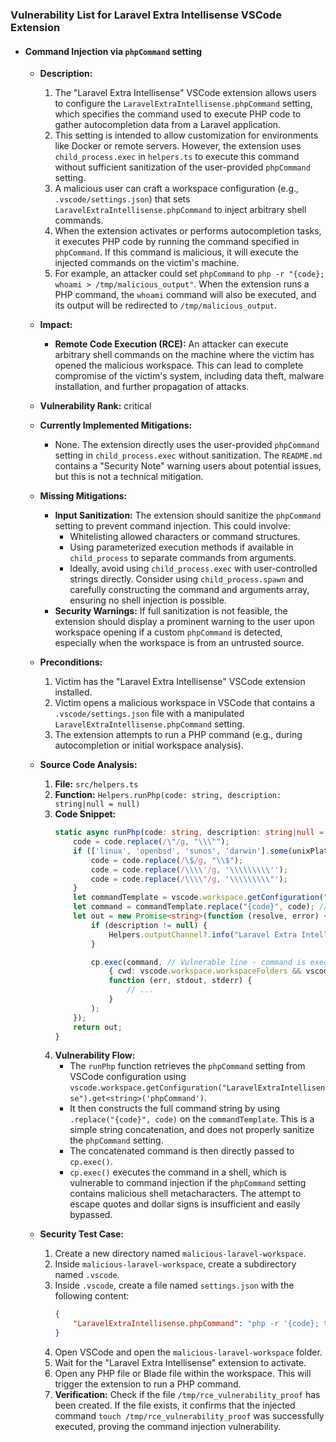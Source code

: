 ### Vulnerability List for Laravel Extra Intellisense VSCode Extension

*   #### Command Injection via `phpCommand` setting

    *   **Description:**
        1.  The "Laravel Extra Intellisense" VSCode extension allows users to configure the `LaravelExtraIntellisense.phpCommand` setting, which specifies the command used to execute PHP code to gather autocompletion data from a Laravel application.
        2.  This setting is intended to allow customization for environments like Docker or remote servers. However, the extension uses `child_process.exec` in `helpers.ts` to execute this command without sufficient sanitization of the user-provided `phpCommand` setting.
        3.  A malicious user can craft a workspace configuration (e.g., `.vscode/settings.json`) that sets `LaravelExtraIntellisense.phpCommand` to inject arbitrary shell commands.
        4.  When the extension activates or performs autocompletion tasks, it executes PHP code by running the command specified in `phpCommand`. If this command is malicious, it will execute the injected commands on the victim's machine.
        5.  For example, an attacker could set `phpCommand` to `php -r "{code}; whoami > /tmp/malicious_output"`. When the extension runs a PHP command, the `whoami` command will also be executed, and its output will be redirected to `/tmp/malicious_output`.

    *   **Impact:**
        *   **Remote Code Execution (RCE):** An attacker can execute arbitrary shell commands on the machine where the victim has opened the malicious workspace. This can lead to complete compromise of the victim's system, including data theft, malware installation, and further propagation of attacks.

    *   **Vulnerability Rank:** critical

    *   **Currently Implemented Mitigations:**
        *   None. The extension directly uses the user-provided `phpCommand` setting in `child_process.exec` without sanitization. The `README.md` contains a "Security Note" warning users about potential issues, but this is not a technical mitigation.

    *   **Missing Mitigations:**
        *   **Input Sanitization:** The extension should sanitize the `phpCommand` setting to prevent command injection. This could involve:
            *   Whitelisting allowed characters or command structures.
            *   Using parameterized execution methods if available in `child_process` to separate commands from arguments.
            *   Ideally, avoid using `child_process.exec` with user-controlled strings directly. Consider using `child_process.spawn` and carefully constructing the command and arguments array, ensuring no shell injection is possible.
        *   **Security Warnings:**  If full sanitization is not feasible, the extension should display a prominent warning to the user upon workspace opening if a custom `phpCommand` is detected, especially when the workspace is from an untrusted source.

    *   **Preconditions:**
        1.  Victim has the "Laravel Extra Intellisense" VSCode extension installed.
        2.  Victim opens a malicious workspace in VSCode that contains a `.vscode/settings.json` file with a manipulated `LaravelExtraIntellisense.phpCommand` setting.
        3.  The extension attempts to run a PHP command (e.g., during autocompletion or initial workspace analysis).

    *   **Source Code Analysis:**
        1.  **File:** `src/helpers.ts`
        2.  **Function:** `Helpers.runPhp(code: string, description: string|null = null)`
        3.  **Code Snippet:**
            ```typescript
            static async runPhp(code: string, description: string|null = null) : Promise<string> {
                code = code.replace(/\"/g, "\\\"");
                if (['linux', 'openbsd', 'sunos', 'darwin'].some(unixPlatforms => os.platform().includes(unixPlatforms))) {
                    code = code.replace(/\$/g, "\\$");
                    code = code.replace(/\\\\'/g, '\\\\\\\\\'');
                    code = code.replace(/\\\\"/g, '\\\\\\\\\"');
                }
                let commandTemplate = vscode.workspace.getConfiguration("LaravelExtraIntellisense").get<string>('phpCommand') ?? "php -r \"{code}\"";
                let command = commandTemplate.replace("{code}", code); // Vulnerable line - user controlled phpCommand is concatenated with php code using simple string replacement
                let out = new Promise<string>(function (resolve, error) {
                    if (description != null) {
                        Helpers.outputChannel?.info("Laravel Extra Intellisense command started: " + description);
                    }

                    cp.exec(command, // Vulnerable line - command is executed using child_process.exec
                        { cwd: vscode.workspace.workspaceFolders && vscode.workspace.workspaceFolders.length > 0 ? vscode.workspace.workspaceFolders[0].uri.fsPath : undefined },
                        function (err, stdout, stderr) {
                            // ...
                        }
                    );
                });
                return out;
            }
            ```
        4.  **Vulnerability Flow:**
            *   The `runPhp` function retrieves the `phpCommand` setting from VSCode configuration using `vscode.workspace.getConfiguration("LaravelExtraIntellisense").get<string>('phpCommand')`.
            *   It then constructs the full command string by using `.replace("{code}", code)` on the `commandTemplate`. This is a simple string concatenation, and does not properly sanitize the `phpCommand` setting.
            *   The concatenated command is then directly passed to `cp.exec()`.
            *   `cp.exec()` executes the command in a shell, which is vulnerable to command injection if the `phpCommand` setting contains malicious shell metacharacters. The attempt to escape quotes and dollar signs is insufficient and easily bypassed.

    *   **Security Test Case:**
        1.  Create a new directory named `malicious-laravel-workspace`.
        2.  Inside `malicious-laravel-workspace`, create a subdirectory named `.vscode`.
        3.  Inside `.vscode`, create a file named `settings.json` with the following content:
            ```json
            {
                "LaravelExtraIntellisense.phpCommand": "php -r '{code}; touch /tmp/rce_vulnerability_proof'"
            }
            ```
        4.  Open VSCode and open the `malicious-laravel-workspace` folder.
        5.  Wait for the "Laravel Extra Intellisense" extension to activate.
        6.  Open any PHP file or Blade file within the workspace. This will trigger the extension to run a PHP command.
        7.  **Verification:** Check if the file `/tmp/rce_vulnerability_proof` has been created. If the file exists, it confirms that the injected command `touch /tmp/rce_vulnerability_proof` was successfully executed, proving the command injection vulnerability.
